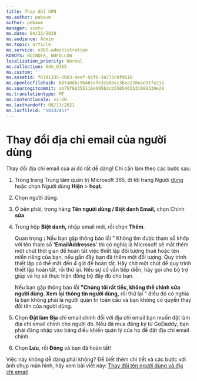 ```yaml
---
title: Thay đổi UPN
ms.author: pebaum
author: pebaum
manager: scotv
ms.date: 04/21/2020
ms.audience: Admin
ms.topic: article
ms.service: o365-administration
ROBOTS: NOINDEX, NOFOLLOW
localization_priority: Normal
ms.collection: Adm_O365
ms.custom: ''
ms.assetid: f61d1335-2b63-4eaf-91f6-3a773c0fd610
ms.openlocfilehash: b87a0dbc9640cefe32a6bec3bea228eee91fe21a
ms.sourcegitcommit: ab75f66355116e995b3cb5505465b31989339e28
ms.translationtype: MT
ms.contentlocale: vi-VN
ms.lasthandoff: 08/13/2021
ms.locfileid: "58332457"
---
```

# <a name="change-a-users-email-address"></a>Thay đổi địa chỉ email của người dùng

Thay đổi địa chỉ email của ai đó rất dễ dàng! Chỉ cần làm theo các bước sau:
  
1. Trong trang Trung tâm quản trị Microsoft 365, đi tới trang Người [dùng](https://go.microsoft.com/fwlink/p/?linkid=834822) hoặc chọn Người dùng **Hiện** \> **hoạt**.
    
2. Chọn người dùng.
    
3. Ở bên phải, trong hàng **Tên người dùng / Biệt danh Email,** chọn Chỉnh **sửa**.
    
4. Trong hộp **Biệt danh,** nhập email mới, rồi chọn **Thêm**.
    
    Quan trọng **:** Nếu bạn gặp thông báo lỗi " Không tìm được tham số khớp với tên tham số **'EmailAddresses**' thì có nghĩa là Microsoft sẽ mất thêm một chút thời gian để hoàn tất việc thiết lập đối tượng thuê hoặc tên miền riêng của bạn, nếu gần đây bạn đã thêm một đối tượng. Quy trình thiết lập có thể mất đến 4 giờ để hoàn tất. Hãy chờ một chút để quy trình thiết lập hoàn tất, rồi thử lại. Nếu sự cố vẫn tiếp diễn, hãy gọi cho bộ trợ giúp và họ sẽ thực hiện đồng bộ đầy đủ cho bạn.
    
    Nếu bạn gặp thông báo lỗi **"Chúng tôi rất tiếc, không thể chỉnh sửa người dùng. Xem lại thông tin người dùng,** rồi thử lại " điều đó có nghĩa là bạn không phải là người quản trị toàn cầu và bạn không có quyền thay đổi tên của người dùng.
    
5. Chọn **Đặt làm Địa** chỉ email chính đối với địa chỉ email bạn muốn đặt làm địa chỉ email chính cho người đó. Nếu đã mua đăng ký từ GoDaddy, bạn phải đăng nhập vào bảng điều khiển quản lý của họ để đặt địa chỉ email chính. 
    
6. Chọn **Lưu**, rồi **Đóng** và bạn đã hoàn tất!
    
Việc này không dễ dàng phải không? Để biết thêm chi tiết và các bước với ảnh chụp màn hình, hãy xem bài viết này: [Thay đổi tên người dùng và địa chỉ email](https://docs.microsoft.com/microsoft-365/admin/add-users/change-a-user-name-and-email-address)
  

